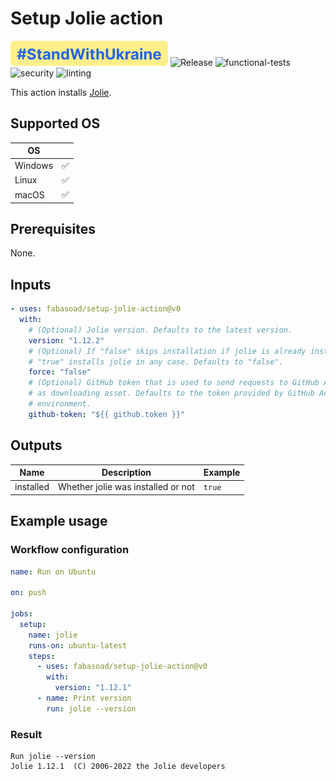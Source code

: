 # Setup Jolie action

[![Stand With Ukraine](https://raw.githubusercontent.com/vshymanskyy/StandWithUkraine/main/badges/StandWithUkraine.svg)](https://stand-with-ukraine.pp.ua)
![Release](https://img.shields.io/github/v/release/fabasoad/setup-jolie-action?include_prereleases)
![functional-tests](https://github.com/fabasoad/setup-jolie-action/actions/workflows/functional-tests.yml/badge.svg)
![security](https://github.com/fabasoad/setup-jolie-action/actions/workflows/security.yml/badge.svg)
![linting](https://github.com/fabasoad/setup-jolie-action/actions/workflows/linting.yml/badge.svg)

This action installs [Jolie](https://www.jolie-lang.org).

## Supported OS

<!-- prettier-ignore-start -->
| OS      |                    |
|---------|--------------------|
| Windows | :white_check_mark: |
| Linux   | :white_check_mark: |
| macOS   | :white_check_mark: |
<!-- prettier-ignore-end -->

## Prerequisites

None.

## Inputs

```yaml
- uses: fabasoad/setup-jolie-action@v0
  with:
    # (Optional) Jolie version. Defaults to the latest version.
    version: "1.12.2"
    # (Optional) If "false" skips installation if jolie is already installed. If
    # "true" installs jolie in any case. Defaults to "false".
    force: "false"
    # (Optional) GitHub token that is used to send requests to GitHub API such
    # as downloading asset. Defaults to the token provided by GitHub Actions
    # environment.
    github-token: "${{ github.token }}"
```

## Outputs

<!-- prettier-ignore-start -->
| Name      | Description                        | Example |
|-----------|------------------------------------|---------|
| installed | Whether jolie was installed or not | `true`  |
<!-- prettier-ignore-end -->

## Example usage

### Workflow configuration

```yaml
name: Run on Ubuntu

on: push

jobs:
  setup:
    name: jolie
    runs-on: ubuntu-latest
    steps:
      - uses: fabasoad/setup-jolie-action@v0
        with:
          version: "1.12.1"
      - name: Print version
        run: jolie --version
```

### Result

```shell
Run jolie --version
Jolie 1.12.1  (C) 2006-2022 the Jolie developers
```
